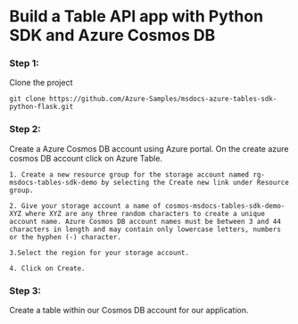 # Build a Table API app with Python SDK and Azure Cosmos DB

### Step 1:

Clone the project
```
git clone https://github.com/Azure-Samples/msdocs-azure-tables-sdk-python-flask.git
```

### Step 2:
Create a Azure Cosmos DB account using Azure portal. On the create azure cosmos DB account click on Azure Table.

```
1. Create a new resource group for the storage account named rg-msdocs-tables-sdk-demo by selecting the Create new link under Resource group.

2. Give your storage account a name of cosmos-msdocs-tables-sdk-demo-XYZ where XYZ are any three random characters to create a unique account name. Azure Cosmos DB account names must be between 3 and 44 characters in length and may contain only lowercase letters, numbers or the hyphen (-) character.

3.Select the region for your storage account.

4. Click on Create.
```

### Step 3:

Create a table within our Cosmos DB account for our application.